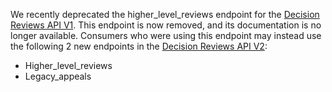 We recently deprecated the higher_level_reviews endpoint for the [Decision Reviews API V1](https://developer.va.gov/explore/appeals/docs/decision_reviews?version=1.0.0).
This endpoint is now removed, and its documentation is no longer available.
Consumers who were using this endpoint may instead use the following 2 new endpoints in the [Decision Reviews API V2](https://developer.va.gov/explore/appeals/docs/decision_reviews?version=current):
 - Higher_level_reviews
 - Legacy_appeals